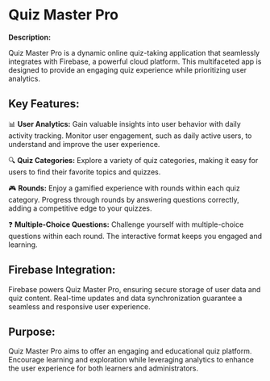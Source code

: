 # Quiz Master Pro

**Description:**

Quiz Master Pro is a dynamic online quiz-taking application that seamlessly integrates with Firebase, a powerful cloud platform. This multifaceted app is designed to provide an engaging quiz experience while prioritizing user analytics.

## Key Features:

📊 **User Analytics:** Gain valuable insights into user behavior with daily activity tracking. Monitor user engagement, such as daily active users, to understand and improve the user experience.

🔍 **Quiz Categories:** Explore a variety of quiz categories, making it easy for users to find their favorite topics and quizzes.

🎮 **Rounds:** Enjoy a gamified experience with rounds within each quiz category. Progress through rounds by answering questions correctly, adding a competitive edge to your quizzes.

❓ **Multiple-Choice Questions:** Challenge yourself with multiple-choice questions within each round. The interactive format keeps you engaged and learning.

## Firebase Integration:

Firebase powers Quiz Master Pro, ensuring secure storage of user data and quiz content. Real-time updates and data synchronization guarantee a seamless and responsive user experience.

## Purpose:

Quiz Master Pro aims to offer an engaging and educational quiz platform. Encourage learning and exploration while leveraging analytics to enhance the user experience for both learners and administrators.
